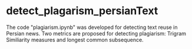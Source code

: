 # detect_plagarism_persianText
The code "plagiarism.ipynb" was developed for detecting text reuse in Persian news. Two metrics are proposed for detecting plagiarism:
Trigram Similiarity measures and longest common subsequence.
